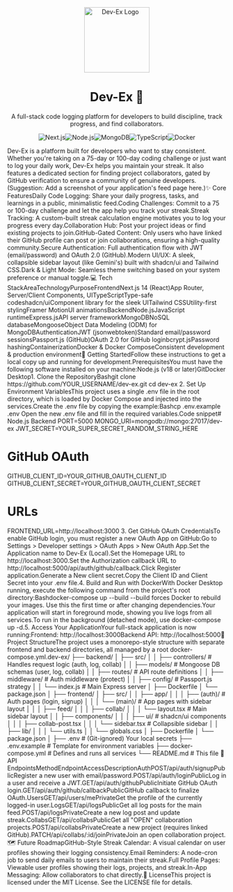 <div align="center"><img src="httpsG://raw.githubusercontent.com/user-icon-repo/dev-ex-logo.png" alt="Dev-Ex Logo" width="150"><h1>Dev-Ex 🚀</h1><p>A full-stack code logging platform for developers to build discipline, track progress, and find collaborators.</p><p><img src="https://img.shields.io/badge/Next.js-000000?style=for-the-badge&logo=nextdotjs&logoColor=white" alt="Next.js"><img src="https://img.shields.io/badge/Node.js-339933?style=for-the-badge&logo=nodedotjs&logoColor=white" alt="Node.js"><img src="https://img.shields.io/badge/MongoDB-47A248?style=for-the-badge&logo=mongodb&logoColor=white" alt="MongoDB"><img src="https://img.shields.io/badge/TypeScript-3178C6?style=for-the-badge&logo=typescript&logoColor=white" alt="TypeScript"><img src="https://img.shields.io/badge/Docker-2496ED?style=for-the-badge&logo=docker&logoColor=white" alt="Docker"></p></div>Dev-Ex is a platform built for developers who want to stay consistent. Whether you're taking on a 75-day or 100-day coding challenge or just want to log your daily work, Dev-Ex helps you maintain your streak. It also features a dedicated section for finding project collaborators, gated by GitHub verification to ensure a community of genuine developers.(Suggestion: Add a screenshot of your application's feed page here.)✨ Core FeaturesDaily Code Logging: Share your daily progress, tasks, and learnings in a public, minimalistic feed.Coding Challenges: Commit to a 75 or 100-day challenge and let the app help you track your streak.Streak Tracking: A custom-built streak calculation engine motivates you to log your progress every day.Collaboration Hub: Post your project ideas or find existing projects to join.GitHub-Gated Content: Only users who have linked their GitHub profile can post or join collaborations, ensuring a high-quality community.Secure Authentication: Full authentication flow with JWT (email/password) and OAuth 2.0 (GitHub).Modern UI/UX: A sleek, collapsible sidebar layout (like Gemini's) built with shadcn/ui and Tailwind CSS.Dark & Light Mode: Seamless theme switching based on your system preference or manual toggle.💻 Tech StackAreaTechnologyPurposeFrontendNext.js 14 (React)App Router, Server/Client Components, UITypeScriptType-safe codeshadcn/uiComponent library for the sleek UITailwind CSSUtility-first stylingFramer MotionUI animationsBackendNode.jsJavaScript runtimeExpress.jsAPI server frameworkMongoDBNoSQL databaseMongooseObject Data Modeling (ODM) for MongoDBAuthenticationJWT (jsonwebtoken)Standard email/password sessionsPassport.js (GitHub)OAuth 2.0 for GitHub loginbcrypt.jsPassword hashingContainerizationDocker & Docker ComposeConsistent development & production environment🏁 Getting StartedFollow these instructions to get a local copy up and running for development.PrerequisitesYou must have the following software installed on your machine:Node.js (v18 or later)GitDocker Desktop1. Clone the RepositoryBashgit clone https://github.com/YOUR_USERNAME/dev-ex.git
cd dev-ex
2. Set Up Environment VariablesThis project uses a single .env file in the root directory, which is loaded by Docker Compose and injected into the services.Create the .env file by copying the example:Bashcp .env.example .env
Open the new .env file and fill in the required variables.Code snippet# Node.js Backend
PORT=5000
MONGO_URI=mongodb://mongo:27017/dev-ex
JWT_SECRET=YOUR_SUPER_SECRET_RANDOM_STRING_HERE

# GitHub OAuth
GITHUB_CLIENT_ID=YOUR_GITHUB_OAUTH_CLIENT_ID
GITHUB_CLIENT_SECRET=YOUR_GITHUB_OAUTH_CLIENT_SECRET

# URLs
FRONTEND_URL=http://localhost:3000
3. Get GitHub OAuth CredentialsTo enable GitHub login, you must register a new OAuth App on GitHub:Go to Settings > Developer settings > OAuth Apps > New OAuth App.Set the Application name to Dev-Ex (Local).Set the Homepage URL to http://localhost:3000.Set the Authorization callback URL to http://localhost:5000/api/auth/github/callback.Click Register application.Generate a New client secret.Copy the Client ID and Client Secret into your .env file.4. Build and Run with DockerWith Docker Desktop running, execute the following command from the project's root directory:Bashdocker-compose up --build
--build forces Docker to rebuild your images. Use this the first time or after changing dependencies.Your application will start in foreground mode, showing you live logs from all services.To run in the background (detached mode), use docker-compose up -d.5. Access Your ApplicationYour full-stack application is now running:Frontend: http://localhost:3000Backend API: http://localhost:5000📂 Project StructureThe project uses a monorepo-style structure with separate frontend and backend directories, all managed by a root docker-compose.yml.dev-ex/
├── backend/
│   ├── src/
│   │   ├── controllers/   # Handles request logic (auth, log, collab)
│   │   ├── models/        # Mongoose DB schemas (user, log, collab)
│   │   ├── routes/        # API route definitions
│   │   ├── middleware/    # Auth middleware (protect)
│   │   ├── config/        # Passport.js strategy
│   │   └── index.js       # Main Express server
│   ├── Dockerfile
│   └── package.json
│
├── frontend/
│   ├── src/
│   │   ├── app/
│   │   │   ├── (auth)/        # Auth pages (login, signup)
│   │   │   └── (main)/        # App pages with sidebar layout
│   │   │       ├── feed/
│   │   │       ├── collab/
│   │   │       └── layout.tsx   # Main sidebar layout
│   │   ├── components/
│   │   │   ├── ui/            # shadcn/ui components
│   │   │   ├── collab-post.tsx
│   │   │   └── sidebar.tsx    # Collapsible sidebar
│   │   ├── lib/
│   │   │   └── utils.ts
│   │   └── globals.css
│   ├── Dockerfile
│   └── package.json
│
├── .env                  # (Git-ignored) Your local secrets
├── .env.example          # Template for environment variables
├── docker-compose.yml    # Defines and runs all services
└── README.md             # This file
🔐 API EndpointsMethodEndpointAccessDescriptionAuthPOST/api/auth/signupPublicRegister a new user with email/password.POST/api/auth/loginPublicLog in a user and receive a JWT.GET/api/auth/githubPublicInitiate GitHub OAuth login.GET/api/auth/github/callbackPublicGitHub callback to finalize OAuth.UsersGET/api/users/mePrivateGet the profile of the currently logged-in user.LogsGET/api/logsPublicGet all log posts for the main feed.POST/api/logsPrivateCreate a new log post and update streak.CollabsGET/api/collabsPublicGet all "OPEN" collaboration projects.POST/api/collabsPrivateCreate a new project (requires linked GitHub).PATCH/api/collabs/:id/joinPrivateJoin an open collaboration project.🗺️ Future RoadmapGitHub-Style Streak Calendar: A visual calendar on user profiles showing their logging consistency.Email Reminders: A node-cron job to send daily emails to users to maintain their streak.Full Profile Pages: Viewable user profiles showing their logs, projects, and streak.In-App Messaging: Allow collaborators to chat directly.📄 LicenseThis project is licensed under the MIT License. See the LICENSE file for details.